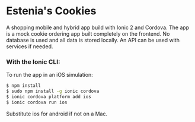 # Estenia's Cookies 
A shopping mobile and hybrid app build with Ionic 2 and Cordova. The app is a mock cookie ordering app built completely on the frontend. No database is used and all data is stored locally. An API can be used with services if needed.  

### With the Ionic CLI:
To run the app in an iOS simulation: 

```bash
$ npm install
$ sudo npm install -g ionic cordova
$ ionic cordova platform add ios
$ ionic cordova run ios
```
Substitute ios for android if not on a Mac.

